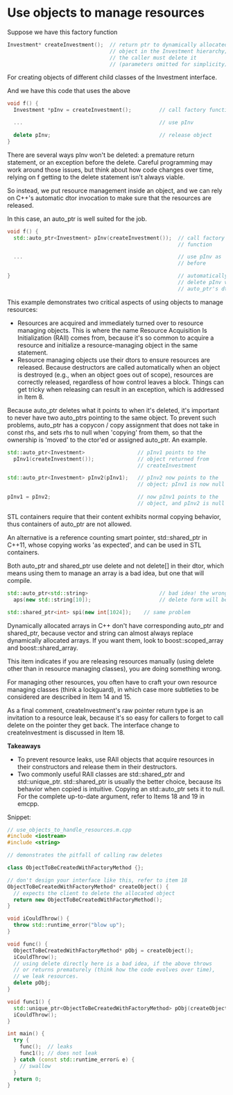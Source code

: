 # Use objects to manage resources

Suppose we have this factory function
```cpp
Investment* createInvestment();  // return ptr to dynamically allocated
                                 // object in the Investment hierarchy;
                                 // the caller must delete it
                                 // (parameters omitted for simplicity)
```
For creating objects of different child classes of the Investment interface.

And we have this code that uses the above
```cpp
void f() {
  Investment *pInv = createInvestment();         // call factory function

  ...                                            // use pInv

  delete pInv;                                   // release object
}
```
There are several ways pInv won't be deleted: a premature return statement, or an exception before the delete.
Careful programming may work around those issues, but think about how code changes over time, relying on f getting to the delete statement isn't always viable.

So instead, we put resource management inside an object, and we can rely on C++'s automatic dtor invocation to make sure that the resources are released.

In this case, an auto\_ptr is well suited for the job.
```cpp
void f() {
  std::auto_ptr<Investment> pInv(createInvestment());  // call factory
                                                       // function

  ...                                                  // use pInv as
                                                       // before

}                                                      // automatically
                                                       // delete pInv via
                                                       // auto_ptr's dtor
```

This example demonstrates two critical aspects of using objects to manage resources:
* Resources are acquired and immediately turned over to resource managing objects. This is where the name Resource Acquisition Is Initialization (RAII) comes from, because it's so common to acquire a resource and initialize a resource-managing object in the same statement.
* Resource managing objects use their dtors to ensure resources are released. Because destructors are called automatically when an object is destroyed (e.g., when an object goes out of scope), resources are correctly released, regardless of how control leaves a block. Things can get tricky when releasing can result in an exception, which is addressed in Item 8.

Because auto\_ptr deletes what it points to when it's deleted, it's important to never have two auto\_ptrs pointing to the same object.
To prevent such problems, auto\_ptr has a copycon / copy assignment that does not take in const rhs, and sets rhs to null when 'copying' from them, so that the ownership is 'moved' to the ctor'ed or assigned auto\_ptr. An example.
```cpp
std::auto_ptr<Investment>                 // pInv1 points to the
  pInv1(createInvestment());              // object returned from
                                          // createInvestment

std::auto_ptr<Investment> pInv2(pInv1);   // pInv2 now points to the
                                          // object; pInv1 is now null

pInv1 = pInv2;                            // now pInv1 points to the
                                          // object, and pInv2 is null
```

STL containers require that their content exhibits normal copying behavior, thus containers of auto\_ptr are not allowed.

An alternative is a reference counting smart pointer, std::shared\_ptr in C++11, whose copying works 'as expected', and can be used in STL containers.

Both auto\_ptr and shared\_ptr use delete and not delete[] in their dtor, which means using them to manage an array is a bad idea, but one that will compile.
```cpp
std::auto_ptr<std::string>                       // bad idea! the wrong
  aps(new std::string[10]);                      // delete form will be used

std::shared_ptr<int> spi(new int[1024]);    // same problem
```

Dynamically allocated arrays in C++ don't have corresponding auto\_ptr and shared\_ptr, because vector and string can almost always replace dynamically allocated arrays.
If you want them, look to boost::scoped\_array and boost::shared\_array.

This item indicates if you are releasing resources manually (using delete other than in resource managing classes), you are doing something wrong.

For managing other resources, you often have to craft your own resource managing classes (think a lockguard), in which case more subtleties to be considered are described in Item 14 and 15.

As a final comment, createInvestment's raw pointer return type is an invitation to a resource leak, because it's so easy for callers to forget to call delete on the pointer they get back.
The interface change to createInvestment is discussed in Item 18.

**Takeaways**
* To prevent resource leaks, use RAII objects that acquire resources in their constructors and release them in their destructors.
* Two commonly useful RAII classes are std::shared\_ptr and std::unique\_ptr. std::shared\_ptr is usually the better choice, because its behavior when copied is intuitive. Copying an std::auto_ptr sets it to null. For the complete up-to-date argument, refer to Items 18 and 19 in emcpp.


Snippet:
```cpp
// use_objects_to_handle_resources.m.cpp
#include <iostream>
#include <string>

// demonstrates the pitfall of calling raw deletes

class ObjectToBeCreatedWithFactoryMethod {};

// don't design your interface like this, refer to item 18
ObjectToBeCreatedWithFactoryMethod* createObject() {
  // expects the client to delete the allocated object
  return new ObjectToBeCreatedWithFactoryMethod();
}

void iCouldThrow() {
  throw std::runtime_error("blow up");
}

void func() {
  ObjectToBeCreatedWithFactoryMethod* pObj = createObject();
  iCouldThrow();
  // using delete directly here is a bad idea, if the above throws
  // or returns prematurely (think how the code evolves over time),
  // we leak resources.
  delete pObj;
}

void func1() {
  std::unique_ptr<ObjectToBeCreatedWithFactoryMethod> pObj(createObject());
  iCouldThrow();
}

int main() {
  try {
    func();  // leaks
    func1(); // does not leak
  } catch (const std::runtime_error& e) {
    // swallow
  }
  return 0;
}

```
